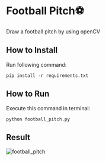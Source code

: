 
# Football Pitch⚽
Draw a football pitch by using openCV

## How to Install
Run following command:
```
pip install -r requirements.txt
```

## How to Run
Execute this command in terminal:
```
python football_pitch.py
```

## Result
![football_pitch](https://github.com/Shima-Bazzazan/Pylearn/assets/149187804/84b77c44-8b9d-4c6c-a215-0ad0a614f6e6)
